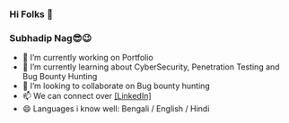 ### Hi Folks 👋
### Subhadip Nag😎😉
- 🔭 I’m currently working on Portfolio
- 🌱 I’m currently learning about CyberSecurity, Penetration Testing and Bug Bounty Hunting
- 👯 I’m looking to collaborate on Bug bounty hunting
- 📫 We can connect over <a href="https://www.linkedin.com/in/subhadip-nag-09/">[LinkedIn]</a>
- 😄 Languages i know well: Bengali / English / Hindi

